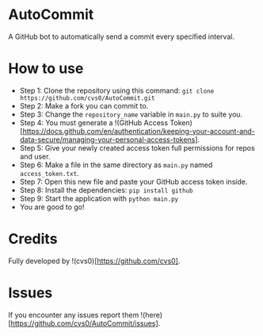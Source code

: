 # AutoCommit

A GitHub bot to automatically send a commit every specified interval.

# How to use
- Step 1: Clone the repository using this command: ```git clone https://github.com/cvs0/AutoCommit.git```
- Step 2: Make a fork you can commit to.
- Step 3: Change the `repository_name` variable in `main.py` to suite you.
- Step 4: You must generate a !(GitHub Access Token)[https://docs.github.com/en/authentication/keeping-your-account-and-data-secure/managing-your-personal-access-tokens].
- Step 5: Give your newly created access token full permissions for repos and user.
- Step 6: Make a file in the same directory as `main.py` named `access_token.txt`.
- Step 7: Open this new file and paste your GitHub access token inside.
- Step 8: Install the dependencies: `pip install github`
- Step 9: Start the application with `python main.py`
- You are good to go!

# Credits

Fully developed by !(cvs0)[https://github.com/cvs0].

# Issues

If you encounter any issues report them !(here)[https://github.com/cvs0/AutoCommit/issues].

